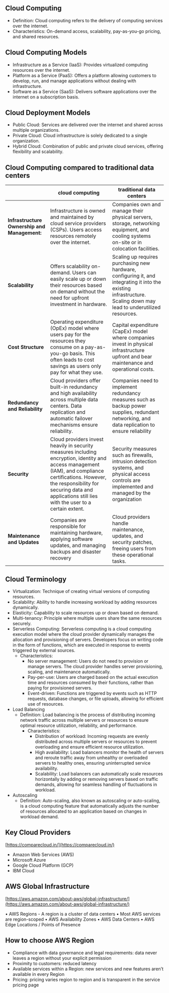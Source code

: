 ## Cloud Computing
- Definition: Cloud computing refers to the delivery of computing services over the internet.
- Characteristics: On-demand access, scalability, pay-as-you-go pricing, and shared resources.

## Cloud Computing Models

- Infrastructure as a Service (IaaS): Provides virtualized computing resources over the internet.
- Platform as a Service (PaaS): Offers a platform allowing customers to develop, run, and manage applications without dealing with infrastructure.
- Software as a Service (SaaS): Delivers software applications over the internet on a subscription basis.
## Cloud Deployment Models

- Public Cloud: Services are delivered over the internet and shared across multiple organizations.
- Private Cloud: Cloud infrastructure is solely dedicated to a single organization.
- Hybrid Cloud: Combination of public and private cloud services, offering flexibility and scalability.

## Cloud Computing compared to traditional data centers
|                                              | cloud computing                                                                                                                                                                                                                                             | traditional data centers                                                                                                                                            |
| -------------------------------------------- | ----------------------------------------------------------------------------------------------------------------------------------------------------------------------------------------------------------------------------------------------------------- | ------------------------------------------------------------------------------------------------------------------------------------------------------------------- |
| **Infrastructure Ownership and Management:** | Infrastructure is owned and maintained by cloud service providers (CSPs). Users access resources remotely over the internet.                                                                                                                                | Companies own and manage their physical servers, storage, networking equipment, and cooling systems on-site or in colocation facilities.                            |
| **Scalability**                              | Offers scalability on-demand. Users can easily scale up or down their resources based on demand without the need for upfront investment in hardware.                                                                                                        | Scaling up requires purchasing new hardware, configuring it, and integrating it into the existing infrastructure. Scaling down may lead to underutilized resources. |
| **Cost Structure**                           | Operating expenditure (OpEx) model where users pay for the resources they consume on a pay-as-you-go basis. This often leads to cost savings as users only pay for what they use.                                                                           | Capital expenditure (CapEx) model where companies invest in physical infrastructure upfront and bear maintenance and operational costs.                             |
| **Redundancy and Reliability**               | Cloud providers offer built-in redundancy and high availability across multiple data centers. Data replication and automatic failover mechanisms ensure reliability.                                                                                        | Companies need to implement redundancy measures such as backup power supplies, redundant networking, and data replication to ensure reliability                     |
| **Security**                                 | Cloud providers invest heavily in security measures including encryption, identity and access management (IAM), and compliance certifications. However, the responsibility for securing data and applications still lies with the user to a certain extent. | Security measures such as firewalls, intrusion detection systems, and physical access controls are implemented and managed by the organization                      |
| **Maintenance and Updates**                  | Companies are responsible for maintaining hardware, applying software updates, and managing backups and disaster recovery                                                                                                                                   | Cloud providers handle maintenance, updates, and security patches, freeing users from these operational tasks.                                                      |
## Cloud Terminology

- Virtualization: Technique of creating virtual versions of computing resources.
- Scalability: Ability to handle increasing workload by adding resources dynamically.
- Elasticity: Capability to scale resources up or down based on demand.
- Multi-tenancy: Principle where multiple users share the same resources securely.
- Serverless Computing: Serverless computing is a cloud computing execution model where the cloud provider dynamically manages the allocation and provisioning of servers. Developers focus on writing code in the form of functions, which are executed in response to events triggered by external sources.
	- Characteristics:
		- No server management: Users do not need to provision or manage servers. The cloud provider handles server provisioning, scaling, and maintenance automatically.
		- Pay-per-use: Users are charged based on the actual execution time and resources consumed by their functions, rather than paying for provisioned servers.
		- Event-driven: Functions are triggered by events such as HTTP requests, database changes, or file uploads, allowing for efficient use of resources.
- Load Balancing
	- Definition: Load balancing is the process of distributing incoming network traffic across multiple servers or resources to ensure optimal resource utilization, reliability, and performance.
		- Characteristics:
		    - Distribution of workload: Incoming requests are evenly distributed across multiple servers or resources to prevent overloading and ensure efficient resource utilization.
		    - High availability: Load balancers monitor the health of servers and reroute traffic away from unhealthy or overloaded servers to healthy ones, ensuring uninterrupted service availability.
		    - Scalability: Load balancers can automatically scale resources horizontally by adding or removing servers based on traffic demands, allowing for seamless handling of fluctuations in workload.
- Autoscaling
	- Definition: Auto-scaling, also known as autoscaling or auto-scaling, is a cloud computing feature that automatically adjusts the number of resources allocated to an application based on changes in workload demand.

## Key Cloud Providers

[https://comparecloud.in/](https://comparecloud.in/)
- Amazon Web Services (AWS)
- Microsoft Azure
- Google Cloud Platform (GCP)
- IBM Cloud

## AWS Global Infrastructure

[https://aws.amazon.com/about-aws/global-infrastructure/](https://aws.amazon.com/about-aws/global-infrastructure/)

• AWS Regions 
	- A region is a cluster of data centers 
	• Most AWS services are region-scoped
• AWS Availability Zones 
• AWS Data Centers 
• AWS Edge Locations / Points of Presence

## How to choose AWS Region
- Compliance with data governance and legal requirements: data never leaves a region without your explicit permission 
- Proximity to customers: reduced latency 
- Available services within a Region: new services and new features aren’t available in every Region 
- Pricing: pricing varies region to region and is transparent in the service pricing page
